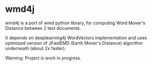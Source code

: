 # wmd4j

wmd4j is a port of wmd python library, for computing Word Mover's Distance between 2 text documents.

It depends on deeplearning4j WordVectors implementation and uses optimized version of JFastEMD (Earth Mover's Distance) algorithm underneath (about 2x faster).

Warning: Project is work in progress.
